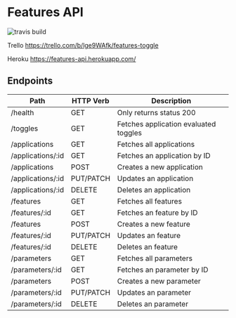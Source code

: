 # Features API

![travis build](https://travis-ci.org/wcalderipe/features-api.svg?branch=master)

Trello https://trello.com/b/lge9WAfk/features-toggle

Heroku https://features-api.herokuapp.com/

## Endpoints

| Path              | HTTP Verb | Description                           |
| ----------------- | --------- | ------------------------------------- |
| /health           | GET       | Only returns status 200               |
| /toggles          | GET       | Fetches application evaluated toggles |
| /applications     | GET       | Fetches all applications              |
| /applications/:id | GET       | Fetches an application by ID          |
| /applications     | POST      | Creates a new application             |
| /applications/:id | PUT/PATCH | Updates an application                |
| /applications/:id | DELETE    | Deletes an application                |
| /features         | GET       | Fetches all features                  |
| /features/:id     | GET       | Fetches an feature by ID              |
| /features         | POST      | Creates a new feature                 |
| /features/:id     | PUT/PATCH | Updates an feature                    |
| /features/:id     | DELETE    | Deletes an feature                    |
| /parameters       | GET       | Fetches all parameters                |
| /parameters/:id   | GET       | Fetches an parameter by ID            |
| /parameters       | POST      | Creates a new parameter               |
| /parameters/:id   | PUT/PATCH | Updates an parameter                  |
| /parameters/:id   | DELETE    | Deletes an parameter                  |

